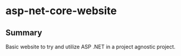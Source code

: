 # asp-net-core-website

## Summary
Basic website to try and utilize ASP .NET in a project agnostic project.